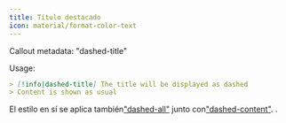 ```yaml
---
title: Título destacado
icon: material/format-color-text
---
```


Callout metadata: "dashed-title"

Usage:

```md
> [!info|dashed-title] The title will be displayed as dashed
> Content is shown as usual
```

El estilo en sí se aplica también["dashed-all"](../combined-styling/page-20.md)
junto con["dashed-content"](../content-styling/page-10.md).
.

